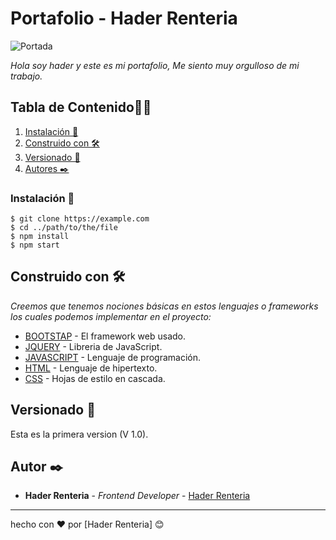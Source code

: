 # Portafolio - Hader Renteria
![Portada](https://user-images.githubusercontent.com/106301008/194457003-62427c51-6297-4bff-b8c5-5f7da9d21cc0.jpg)


_Hola soy hader y este es mi portafolio, Me siento muy orgulloso de mi trabajo._

## Tabla de Contenido✍🏿
1. [Instalación 🔧](#general-info)
2. [Construido con 🛠️](#technologies)
3. [Versionado 📌](#installation)
4. [Autores ✒️](#collaboration)

### Instalación 🔧
```
$ git clone https://example.com
$ cd ../path/to/the/file
$ npm install
$ npm start
```
## Construido con 🛠️

_Creemos que tenemos nociones básicas en estos lenguajes o frameworks los cuales podemos implementar en el proyecto:_

* [BOOTSTAP](https://getbootstrap.com) - El framework web usado.
* [JQUERY](https://jquery.com) - Libreria de JavaScript.
* [JAVASCRIPT](https://developer.mozilla.org/es/docs/Web/JavaScript) -  Lenguaje de programación.
* [HTML](https://developer.mozilla.org/es/docs/Web/HTML) - Lenguaje de hipertexto.
* [CSS](https://developer.mozilla.org/es/docs/Web/CSS) - Hojas de estilo en cascada.

## Versionado 📌

Esta es la primera version (V 1.0).

## Autor ✒️

* **Hader Renteria** - *Frontend Developer* - [Hader Renteria](https://github.com/haderrenteria13)

---
hecho con ❤️ por [Hader Renteria] 😊
 
